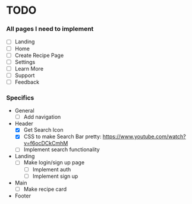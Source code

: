 # TODO

### All pages I need to implement

- [ ] Landing
- [ ] Home
- [ ] Create Recipe Page
- [ ] Settings
- [ ] Learn More
- [ ] Support
- [ ] Feedback

### Specifics

- General
  - [ ] Add navigation
- Header
  - [x] Get Search Icon
  - [x] CSS to make Search Bar pretty:
        https://www.youtube.com/watch?v=f6ocDCkCmhM
  - [ ] Implement search functionality
- Landing
  - [ ] Make login/sign up page
    - [ ] Implement auth
    - [ ] Implement sign up
- Main
  - [ ] Make recipe card
- Footer
